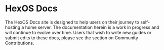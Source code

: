 # HexOS Docs

The HexOS Docs site is designed to help users on their journey to self-hosting a home server.  The documentation herein is a work in progress and will continue to evolve over time.  Users that wish to write new guides or submit edits to these docs, please see the section on Community Contributions.

